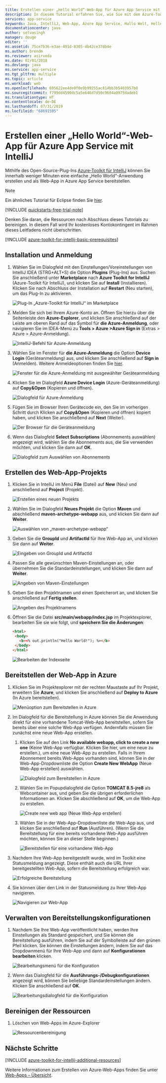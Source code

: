 ```yaml
---
title: Erstellen einer „Hello World“-Web-App für Azure App Service mit IntelliJ
description: In diesem Tutorial erfahren Sie, wie Sie mit dem Azure-Toolkit für IntelliJ eine „Hello World“-Web-App für Azure erstellen.
services: app-service
keywords: Java, IntelliJ, Web-App, Azure App Service, Hallo Welt, Hello World, Schnellstart
documentationcenter: java
author: selvasingh
manager: douge
editor: ''
ms.assetid: 75ce7b36-e3ae-491d-8305-4b42ce37db4e
ms.author: brendm
ms.reviewer: asirveda
ms.date: 02/01/2018
ms.devlang: java
ms.service: app-service
ms.tgt_pltfrm: multiple
ms.topic: article
ms.workload: web
ms.openlocfilehash: 695622ee4de0f0e9b99255ac814bb3b5403957b8
ms.sourcegitcommit: f799dd4590dc5a5e646d7d50c9604a9975dadeb1
ms.translationtype: HT
ms.contentlocale: de-DE
ms.lasthandoff: 07/31/2019
ms.locfileid: "68691595"
---
```

# <a name="create-a-hello-world-web-app-for-azure-app-service-using-intellij"></a>Erstellen einer „Hello World“-Web-App für Azure App Service mit IntelliJ

Mithilfe des Open-Source-Plug-Ins [Azure-Toolkit für IntelliJ](https://plugins.jetbrains.com/plugin/8053) können Sie innerhalb weniger Minuten eine einfache „Hello World“-Anwendung erstellen und als Web-App in Azure App Service bereitstellen.

> [!NOTE]
>
> Ein ähnliches Tutorial für Eclipse finden Sie [hier][eclipse-hello-world].
>
>[!INCLUDE [quickstarts-free-trial-note](../includes/quickstarts-free-trial-note.md)]
>
> Denken Sie daran, die Ressourcen nach Abschluss dieses Tutorials zu bereinigen. In diesem Fall wird Ihr kostenloses Kontokontingent im Rahmen dieses Leitfadens nicht überschritten.
>

[!INCLUDE [azure-toolkit-for-intellij-basic-prerequisites](../includes/azure-toolkit-for-intellij-basic-prerequisites.md)]

## <a name="installation-and-sign-in"></a>Installation und Anmeldung

1. Wählen Sie im Dialogfeld mit den Einstellungen/Voreinstellungen von IntelliJ IDEA (STRG+ALT+S) die Option **Plugins** (Plug-Ins) aus. Suchen Sie anschließend unter **Marketplace** nach **Azure Toolkit for IntelliJ** (Azure-Toolkit für IntelliJ), und klicken Sie auf **Install** (Installieren). Klicken Sie nach Abschluss der Installation auf **Restart** (Neu starten), um das Plug-In zu aktivieren. 

   ![Plug-In „Azure-Toolkit für IntelliJ“ im Marketplace][marketplace]

2. Melden Sie sich bei Ihrem Azure-Konto an. Öffnen Sie hierzu über die Seitenleiste den **Azure-Explorer**, und klicken Sie anschließend auf der Leiste am oberen Rand auf das Symbol für **die Azure-Anmeldung**, oder navigieren Sie im IDEA-Menü zu **Tools > Azure >Azure Sign in** (Extras > Azure > Azure-Anmeldung).

   ![IntelliJ-Befehl für Azure-Anmeldung][I01]

3. Wählen Sie im Fenster für **die Azure-Anmeldung** die Option **Device Login** (Geräteanmeldung) aus, und klicken Sie anschließend auf **Sign in** (Anmelden). Weitere Anmeldeoptionen finden Sie [hier](azure-toolkit-for-intellij-sign-in-instructions.md).

   ![Fenster für die Azure-Anmeldung mit ausgewählter Geräteanmeldung][I02]

4. Klicken Sie im Dialogfeld **Azure Device Login** (Azure-Geräteanmeldung) auf **Copy&Open** (Kopieren und öffnen).

   ![Dialogfeld für Azure-Anmeldung][I03]

5. Fügen Sie im Browser Ihren Gerätecode ein, den Sie im vorherigen Schritt durch Klicken auf **Copy&Open** (Kopieren und öffnen) kopiert haben, und klicken Sie anschließend auf **Next** (Weiter).

   ![Der Browser für die Geräteanmeldung][I04]

6. Wenn das Dialogfeld **Select Subscriptions** (Abonnements auswählen) angezeigt wird, wählen Sie die Abonnements aus, die Sie verwenden möchten, und klicken Sie dann auf **OK**.

   ![Dialogfeld zum Auswählen von Abonnements][I05]

## <a name="creating-web-app-project"></a>Erstellen des Web-App-Projekts

1. Klicken Sie in IntelliJ im Menü **File** (Datei) auf **New** (Neu) und anschließend auf **Project** (Projekt).

   ![Erstellen eines neuen Projekts][file-new-project]

2. Wählen Sie im Dialogfeld **Neues Projekt** die Option **Maven** und abschließend **maven-archetype-webapp** aus, und klicken Sie dann auf **Weiter**.

   ![Auswählen von „maven-archetype-webapp“][maven-archetype-webapp]

3. Geben Sie die **GroupId** und **ArtifactId** für Ihre Web-App an, und klicken Sie dann auf **Weiter**.

   ![Eingeben von GroupId und ArtifactId][groupid-and-artifactid]

4. Passen Sie alle gewünschten Maven-Einstellungen an, oder übernehmen Sie die Standardeinstellungen, und klicken Sie dann auf **Weiter**.

   ![Angeben von Maven-Einstellungen][maven-options]

5. Geben Sie den Projektnamen und einen Speicherort an, und klicken Sie anschließend auf **Fertig stellen**.

   ![Angeben des Projektnamens][project-name]

6. Öffnen Sie die Datei **src/main/webapp/index.jsp** im Projektexplorer, bearbeiten Sie sie wie folgt, und **speichern Sie die Änderungen**:

   ```html
   <html>
    <body>
      <b><% out.println("Hello World!"); %></b>
    </body>
   </html>
   ```

   ![Bearbeiten der Indexseite][edit-index-page]

## <a name="deploying-web-app-to-azure"></a>Bereitstellen der Web-App in Azure

1. Klicken Sie im Projektexplorer mit der rechten Maustaste auf Ihr Projekt, erweitern Sie **Azure**, und klicken Sie anschließend auf **Deploy to Azure** (In Azure bereitstellen).

   ![Menüoption zum Bereitstellen in Azure][deploy-to-azure-menu]

1. Im Dialogfeld für die Bereitstellung in Azure können Sie die Anwendung direkt für eine vorhandene Tomcat-Web-App bereitstellen, sofern Sie bereits über eine solche Web-App verfügen. Andernfalls müssen Sie zunächst eine neue Web-App erstellen.
   1. Klicken Sie auf den Link **No available webapp, click to create a new one** (Keine Web-App verfügbar. Klicken Sie hier, um eine neue zu erstellen.), um eine neue Web-App zu erstellen. Falls in Ihrem Abonnement bereits Web-Apps vorhanden sind, können Sie in der Web-App-Dropdownliste die Option **Create New WebApp** (Neue Web-App erstellen) auswählen.

      ![Dialogfeld zum Bereitstellen in Azure][deploy-to-azure-dialog]

   1. Wählen Sie im Popupdialogfeld die Option **TOMCAT 8.5-jre8** als Webcontainer aus, und geben Sie die übrigen erforderlichen Informationen an. Klicken Sie abschließend auf **OK**, um die Web-App zu erstellen.

      ![Create new web app (Neue Web-App erstellen)][create-new-web-app-dialog]

   1. Wählen Sie in der Web-App-Dropdownliste die Web-App aus, und klicken Sie anschließend auf **Run** (Ausführen). (Wenn Sie die Bereitstellung für eine bereits vorhandene Web-App ausführen möchten, können Sie an dieser Stelle beginnen.)

      ![Bereitstellen für eine vorhandene Web-App][deploy-to-existing-webapp]

1. Nachdem Ihre Web-App bereitgestellt wurde, wird im Toolkit eine Statusmeldung angezeigt. Diese enthält auch die URL Ihrer bereitgestellten Web-App, sofern die Bereitstellung erfolgreich war.

   ![Erfolgreiche Bereitstellung][successfully-deployed]

1. Sie können über den Link in der Statusmeldung zu Ihrer Web-App navigieren.

   ![Navigieren zur Web-App][browse-web-app]

## <a name="managing-deploy-configurations"></a>Verwalten von Bereitstellungskonfigurationen

1. Nachdem Sie Ihre Web-App veröffentlicht haben, werden Ihre Einstellungen als Standard gespeichert, und Sie können die Bereitstellung ausführen, indem Sie auf der Symbolleiste auf den grünen Pfeil klicken. Sie können die Einstellungen ändern, indem Sie auf das Dropdownmenü für Ihre Web-App und dann auf **Konfigurationen bearbeiten** klicken.

   ![Bearbeitungsmenü für die Konfiguration][edit-configuration-menu]

1. Wenn das Dialogfeld für die **Ausführungs-/Debugkonfigurationen** angezeigt wird, können Sie beliebige Standardeinstellungen ändern. Klicken Sie anschließend auf **OK**.

   ![Bearbeitungsdialogfeld für die Konfiguration][edit-configuration-dialog]

## <a name="cleaning-up-resources"></a>Bereinigen der Ressourcen

1. Löschen von Web-Apps im Azure-Explorer

     ![Ressourcenbereinigung][clean-resources]

## <a name="next-steps"></a>Nächste Schritte

[!INCLUDE [azure-toolkit-for-intellij-additional-resources](../includes/azure-toolkit-for-intellij-additional-resources.md)]

Weitere Informationen zum Erstellen von Azure-Web-Apps finden Sie unter [Web-Apps – Übersicht].

<!-- URL List -->

[Azure Toolkit for IntelliJ]: azure-toolkit-for-intellij.md
[Azure Toolkit for Eclipse]: ../eclipse/azure-toolkit-for-eclipse.md
[eclipse-hello-world]: ../eclipse/azure-toolkit-for-eclipse-create-hello-world-web-app.md
[Web-Apps – Übersicht]: /azure/app-service/app-service-web-overview
[Apache Tomcat]: http://tomcat.apache.org/
[Jetty]: http://www.eclipse.org/jetty/
[Legacy Version]: azure-toolkit-for-intellij-create-hello-world-web-app-legacy-version.md
[intelliJ-sign-in-instructions]: azure-toolkit-for-intellij-sign-in-instructions.md

<!-- IMG List -->
[marketplace]:./media/azure-toolkit-for-intellij-create-hello-world-web-app/marketplace.png
[file-new-project]: ./media/azure-toolkit-for-intellij-create-hello-world-web-app/file-new-project.png
[maven-archetype-webapp]: ./media/azure-toolkit-for-intellij-create-hello-world-web-app/maven-archetype-webapp.png
[groupid-and-artifactid]: ./media/azure-toolkit-for-intellij-create-hello-world-web-app/groupid-and-artifactid.png
[maven-options]: ./media/azure-toolkit-for-intellij-create-hello-world-web-app/maven-options.png
[project-name]: ./media/azure-toolkit-for-intellij-create-hello-world-web-app/project-name.png
[open-index-page]: ./media/azure-toolkit-for-intellij-create-hello-world-web-app/open-index-page.png
[edit-index-page]: ./media/azure-toolkit-for-intellij-create-hello-world-web-app/edit-index-page.png
[deploy-to-azure-menu]: ./media/azure-toolkit-for-intellij-create-hello-world-web-app/run-on-web-app-menu.png
[deploy-to-azure-dialog]: ./media/azure-toolkit-for-intellij-create-hello-world-web-app/run-on-web-app-dialog.png
[deploy-to-existing-webapp]: ./media/azure-toolkit-for-intellij-create-hello-world-web-app/deploy-to-existing-webapp.png
[create-new-web-app-dialog]: ./media/azure-toolkit-for-intellij-create-hello-world-web-app/create-new-web-app-dialog.png
[successfully-deployed]: ./media/azure-toolkit-for-intellij-create-hello-world-web-app/successfully-deployed.png
[browse-web-app]: ./media/azure-toolkit-for-intellij-create-hello-world-web-app/browse-web-app.png
[edit-configuration-menu]: ./media/azure-toolkit-for-intellij-create-hello-world-web-app/edit-configuration-menu.png
[edit-configuration-dialog]: ./media/azure-toolkit-for-intellij-create-hello-world-web-app/edit-configuration-dialog.png
[clean-resources]: ./media/azure-toolkit-for-intellij-create-hello-world-web-app/clean-resource.png
[I01]: media/azure-toolkit-for-intellij-sign-in-instructions/I01.png
[I02]: media/azure-toolkit-for-intellij-sign-in-instructions/I02.png
[I03]: media/azure-toolkit-for-intellij-sign-in-instructions/I03.png
[I04]: media/azure-toolkit-for-intellij-sign-in-instructions/I04.png
[I05]: media/azure-toolkit-for-intellij-sign-in-instructions/I05.png

